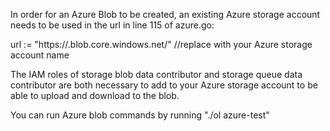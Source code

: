 In order for an Azure Blob to be created, an existing Azure storage account
needs to be used in the url in line 115 of azure.go:

url := "https://<StorageAccountName>.blob.core.windows.net/" //replace <StorageAccountName> with your Azure storage account name

The IAM roles of storage blob data contributor and storage queue data contributor 
are both necessary to add to your Azure storage account to be able to upload and download
to the blob.

You can run Azure blob commands by running "./ol azure-test"